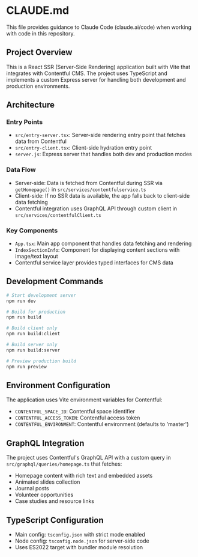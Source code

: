 # CLAUDE.md

This file provides guidance to Claude Code (claude.ai/code) when working with code in this repository.

## Project Overview

This is a React SSR (Server-Side Rendering) application built with Vite that integrates with Contentful CMS. The project uses TypeScript and implements a custom Express server for handling both development and production environments.

## Architecture

### Entry Points
- `src/entry-server.tsx`: Server-side rendering entry point that fetches data from Contentful
- `src/entry-client.tsx`: Client-side hydration entry point
- `server.js`: Express server that handles both dev and production modes

### Data Flow
- Server-side: Data is fetched from Contentful during SSR via `getHomepage()` in `src/services/contentfulservice.ts`
- Client-side: If no SSR data is available, the app falls back to client-side data fetching
- Contentful integration uses GraphQL API through custom client in `src/services/contentfulClient.ts`

### Key Components
- `App.tsx`: Main app component that handles data fetching and rendering
- `IndexSectionInfo`: Component for displaying content sections with image/text layout
- Contentful service layer provides typed interfaces for CMS data

## Development Commands

```bash
# Start development server
npm run dev

# Build for production
npm run build

# Build client only
npm run build:client

# Build server only
npm run build:server

# Preview production build
npm run preview
```

## Environment Configuration

The application uses Vite environment variables for Contentful:
- `CONTENTFUL_SPACE_ID`: Contentful space identifier
- `CONTENTFUL_ACCESS_TOKEN`: Contentful access token
- `CONTENTFUL_ENVIRONMENT`: Contentful environment (defaults to 'master')

## GraphQL Integration

The project uses Contentful's GraphQL API with a custom query in `src/graphql/queries/homepage.ts` that fetches:
- Homepage content with rich text and embedded assets
- Animated slides collection
- Journal posts
- Volunteer opportunities
- Case studies and resource links

## TypeScript Configuration

- Main config: `tsconfig.json` with strict mode enabled
- Node config: `tsconfig.node.json` for server-side code
- Uses ES2022 target with bundler module resolution